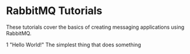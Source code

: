 # RabbitMQ Tutorials

These tutorials cover the basics of creating messaging applications using RabbitMQ.


1 "Hello World!"
The simplest thing that does something